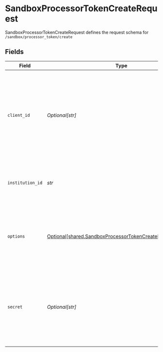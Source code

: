 # SandboxProcessorTokenCreateRequest

SandboxProcessorTokenCreateRequest defines the request schema for `/sandbox/processor_token/create`


## Fields

| Field                                                                                                                                            | Type                                                                                                                                             | Required                                                                                                                                         | Description                                                                                                                                      |
| ------------------------------------------------------------------------------------------------------------------------------------------------ | ------------------------------------------------------------------------------------------------------------------------------------------------ | ------------------------------------------------------------------------------------------------------------------------------------------------ | ------------------------------------------------------------------------------------------------------------------------------------------------ |
| `client_id`                                                                                                                                      | *Optional[str]*                                                                                                                                  | :heavy_minus_sign:                                                                                                                               | Your Plaid API `client_id`. The `client_id` is required and may be provided either in the `PLAID-CLIENT-ID` header or as part of a request body. |
| `institution_id`                                                                                                                                 | *str*                                                                                                                                            | :heavy_check_mark:                                                                                                                               | The ID of the institution the Item will be associated with                                                                                       |
| `options`                                                                                                                                        | [Optional[shared.SandboxProcessorTokenCreateRequestOptions]](../../models/shared/sandboxprocessortokencreaterequestoptions.md)                   | :heavy_minus_sign:                                                                                                                               | An optional set of options to be used when configuring the Item. If specified, must not be `null`.                                               |
| `secret`                                                                                                                                         | *Optional[str]*                                                                                                                                  | :heavy_minus_sign:                                                                                                                               | Your Plaid API `secret`. The `secret` is required and may be provided either in the `PLAID-SECRET` header or as part of a request body.          |